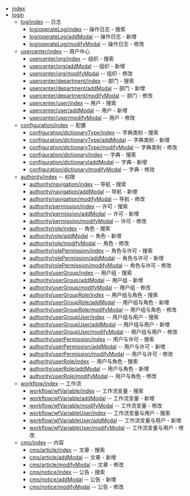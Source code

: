* [index](./ROOT/index.md)
* [login](./ROOT/login.md)
  * [log/index](./log/index.md) -- 日志
    * [log/operateLog/index](./log/operateLog/index.md) -- 操作日志 - 搜索
    * [log/operateLog/addModal](./log/operateLog/addModal.md) -- 操作日志 - 新增
    * [log/operateLog/modifyModal](./log/operateLog/modifyModal.md) -- 操作日志 - 修改
  * [usercenter/index](./usercenter/index.md) -- 用户中心
    * [usercenter/org/index](./usercenter/org/index.md) -- 组织 - 搜索
    * [usercenter/org/addModal](./usercenter/org/addModal.md) -- 组织 - 新增
    * [usercenter/org/modifyModal](./usercenter/org/modifyModal.md) -- 组织 - 修改
    * [usercenter/department/index](./usercenter/department/index.md) -- 部门 - 搜索
    * [usercenter/department/addModal](./usercenter/department/addModal.md) -- 部门 - 新增
    * [usercenter/department/modifyModal](./usercenter/department/modifyModal.md) -- 部门 - 修改
    * [usercenter/user/index](./usercenter/user/index.md) -- 用户 - 搜索
    * [usercenter/user/addModal](./usercenter/user/addModal.md) -- 用户 - 新增
    * [usercenter/user/modifyModal](./usercenter/user/modifyModal.md) -- 用户 - 修改
  * [configuration/index](./configuration/index.md) -- 配置
    * [configuration/dictionaryType/index](./configuration/dictionaryType/index.md) -- 字典类别 - 搜索
    * [configuration/dictionaryType/addModal](./configuration/dictionaryType/addModal.md) -- 字典类别 - 新增
    * [configuration/dictionaryType/modifyModal](./configuration/dictionaryType/modifyModal.md) -- 字典类别 - 修改
    * [configuration/dictionary/index](./configuration/dictionary/index.md) -- 字典 - 搜索
    * [configuration/dictionary/addModal](./configuration/dictionary/addModal.md) -- 字典 - 新增
    * [configuration/dictionary/modifyModal](./configuration/dictionary/modifyModal.md) -- 字典 - 修改
  * [authority/index](./authority/index.md) -- 权限
    * [authority/navigation/index](./authority/navigation/index.md) -- 导航 - 搜索
    * [authority/navigation/addModal](./authority/navigation/addModal.md) -- 导航 - 新增
    * [authority/navigation/modifyModal](./authority/navigation/modifyModal.md) -- 导航 - 修改
    * [authority/permission/index](./authority/permission/index.md) -- 许可 - 搜索
    * [authority/permission/addModal](./authority/permission/addModal.md) -- 许可 - 新增
    * [authority/permission/modifyModal](./authority/permission/modifyModal.md) -- 许可 - 修改
    * [authority/role/index](./authority/role/index.md) -- 角色 - 搜索
    * [authority/role/addModal](./authority/role/addModal.md) -- 角色 - 新增
    * [authority/role/modifyModal](./authority/role/modifyModal.md) -- 角色 - 修改
    * [authority/rolePermission/index](./authority/rolePermission/index.md) -- 角色与许可 - 搜索
    * [authority/rolePermission/addModal](./authority/rolePermission/addModal.md) -- 角色与许可 - 新增
    * [authority/rolePermission/modifyModal](./authority/rolePermission/modifyModal.md) -- 角色与许可 - 修改
    * [authority/userGroup/index](./authority/userGroup/index.md) -- 用户组 - 搜索
    * [authority/userGroup/addModal](./authority/userGroup/addModal.md) -- 用户组 - 新增
    * [authority/userGroup/modifyModal](./authority/userGroup/modifyModal.md) -- 用户组 - 修改
    * [authority/userGroupRole/index](./authority/userGroupRole/index.md) -- 用户组与角色 - 搜索
    * [authority/userGroupRole/addModal](./authority/userGroupRole/addModal.md) -- 用户组与角色 - 新增
    * [authority/userGroupRole/modifyModal](./authority/userGroupRole/modifyModal.md) -- 用户组与角色 - 修改
    * [authority/userGroupUser/index](./authority/userGroupUser/index.md) -- 用户组与用户 - 搜索
    * [authority/userGroupUser/addModal](./authority/userGroupUser/addModal.md) -- 用户组与用户 - 新增
    * [authority/userGroupUser/modifyModal](./authority/userGroupUser/modifyModal.md) -- 用户组与用户 - 修改
    * [authority/userPermission/index](./authority/userPermission/index.md) -- 用户与许可 - 搜索
    * [authority/userPermission/addModal](./authority/userPermission/addModal.md) -- 用户与许可 - 新增
    * [authority/userPermission/modifyModal](./authority/userPermission/modifyModal.md) -- 用户与许可 - 修改
    * [authority/userRole/index](./authority/userRole/index.md) -- 用户与角色 - 搜索
    * [authority/userRole/addModal](./authority/userRole/addModal.md) -- 用户与角色 - 新增
    * [authority/userRole/modifyModal](./authority/userRole/modifyModal.md) -- 用户与角色 - 修改
  * [workflow/index](./workflow/index.md) -- 工作流
    * [workflow/wfVariable/index](./workflow/wfVariable/index.md) -- 工作流变量 - 搜索
    * [workflow/wfVariable/addModal](./workflow/wfVariable/addModal.md) -- 工作流变量 - 新增
    * [workflow/wfVariable/modifyModal](./workflow/wfVariable/modifyModal.md) -- 工作流变量 - 修改
    * [workflow/wfVariableUser/index](./workflow/wfVariableUser/index.md) -- 工作流变量与用户 - 搜索
    * [workflow/wfVariableUser/addModal](./workflow/wfVariableUser/addModal.md) -- 工作流变量与用户 - 新增
    * [workflow/wfVariableUser/modifyModal](./workflow/wfVariableUser/modifyModal.md) -- 工作流变量与用户 - 修改
  * [cms/index](./cms/index.md) -- 内容
    * [cms/article/index](./cms/article/index.md) -- 文章 - 搜索
    * [cms/article/addModal](./cms/article/addModal.md) -- 文章 - 新增
    * [cms/article/modifyModal](./cms/article/modifyModal.md) -- 文章 - 修改
    * [cms/notice/index](./cms/notice/index.md) -- 公告 - 搜索
    * [cms/notice/addModal](./cms/notice/addModal.md) -- 公告 - 新增
    * [cms/notice/modifyModal](./cms/notice/modifyModal.md) -- 公告 - 修改
